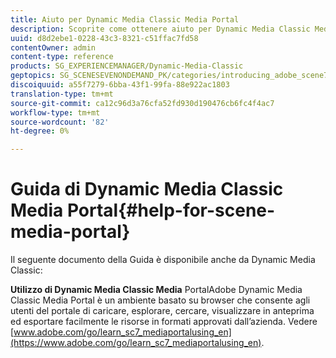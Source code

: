 ```yaml
---
title: Aiuto per Dynamic Media Classic Media Portal
description: Scoprite come ottenere aiuto per Dynamic Media Classic Media Portal.
uuid: d8d2ebe1-0228-43c3-8321-c51ffac7fd58
contentOwner: admin
content-type: reference
products: SG_EXPERIENCEMANAGER/Dynamic-Media-Classic
geptopics: SG_SCENESEVENONDEMAND_PK/categories/introducing_adobe_scene7
discoiquuid: a55f7279-6bba-43f1-99fa-88e922ac1803
translation-type: tm+mt
source-git-commit: ca12c96d3a76cfa52fd930d190476cb6fc4f4ac7
workflow-type: tm+mt
source-wordcount: '82'
ht-degree: 0%

---
```



# Guida di Dynamic Media Classic Media Portal{#help-for-scene-media-portal}

Il seguente documento della Guida è disponibile anche da Dynamic Media Classic:

**Utilizzo di Dynamic Media Classic Media** PortalAdobe Dynamic Media Classic Media Portal è un ambiente basato su browser che consente agli utenti del portale di caricare, esplorare, cercare, visualizzare in anteprima ed esportare facilmente le risorse in formati approvati dall’azienda. Vedere [www.adobe.com/go/learn_sc7_mediaportalusing_en](https://www.adobe.com/go/learn_sc7_mediaportalusing_en).
